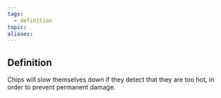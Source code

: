 ```yaml
---
tags:
  - definition
topic: 
aliases:
---
```

## Definition
Chips will slow themselves down if they detect that they are too hot, in order to prevent permanent damage.